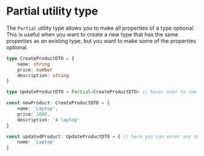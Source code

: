 # Partial utility type

The `Partial` utility type allows you to make all properties of a type optional. This is useful when you want to create a new type that has the same properties as an existing type, but you want to make some of the properties optional.


```ts {monaco-run}
type CreateProductDTO = {
    name: string
    price: number
    description: string
}

type UpdateProductDTO = Partial<CreateProductDTO> // hover over to see the difference

const newProduct: CreateProductDTO = {
    name: 'Laptop',
    price: 1000,
    description: 'A laptop'
}

const updatedProduct: UpdateProductDTO = { // here you can enter any subset of properties, even none
    name: 'Laptop'
}
```